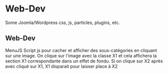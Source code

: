# Web-Dev
Some Joomla/Wordpress css, js, particles, plugins, etc.
## Web-Dev

MenuJS
Script js pour cacher et afficher des sous-catégories en cliquant sur une image. On clique sur l'image avec la classe X1 et cela affichera la section X1 correspondante dans un effet de fondu. Si on clique sur X2 après avec cliqué sur X1, X1 disparait pour laisser place à X2
